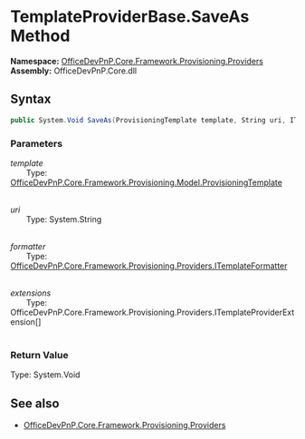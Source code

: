 # TemplateProviderBase.SaveAs Method  
**Namespace:** [OfficeDevPnP.Core.Framework.Provisioning.Providers](OfficeDevPnP.Core.Framework.Provisioning.Providers.md)  
**Assembly:** OfficeDevPnP.Core.dll  
## Syntax
```C#
public System.Void SaveAs(ProvisioningTemplate template, String uri, ITemplateFormatter formatter, ITemplateProviderExtension[] extensions)
```
### Parameters
*template*  
&emsp;&emsp;Type: [OfficeDevPnP.Core.Framework.Provisioning.Model.ProvisioningTemplate](OfficeDevPnP.Core.Framework.Provisioning.Model.ProvisioningTemplate.md)  
&emsp;&emsp;  
  
*uri*  
&emsp;&emsp;Type: System.String  
&emsp;&emsp;  
  
*formatter*  
&emsp;&emsp;Type: [OfficeDevPnP.Core.Framework.Provisioning.Providers.ITemplateFormatter](OfficeDevPnP.Core.Framework.Provisioning.Providers.ITemplateFormatter.md)  
&emsp;&emsp;  
  
*extensions*  
&emsp;&emsp;Type: OfficeDevPnP.Core.Framework.Provisioning.Providers.ITemplateProviderExtension[]  
&emsp;&emsp;  
  
### Return Value
Type: System.Void  

## See also
- [OfficeDevPnP.Core.Framework.Provisioning.Providers](OfficeDevPnP.Core.Framework.Provisioning.Providers.md)
